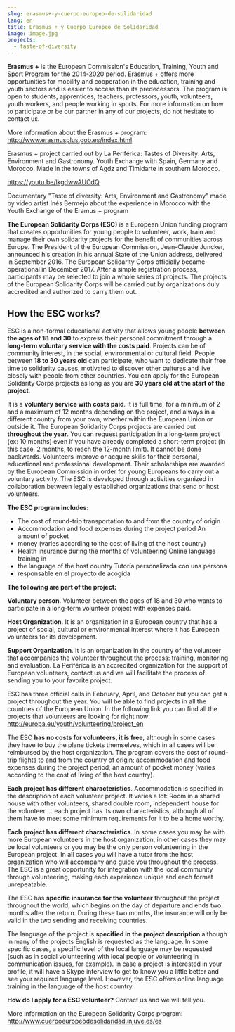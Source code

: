 ```yaml
---
slug: erasmus+-y-cuerpo-europeo-de-solidaridad
lang: en
title: Erasmus + y Cuerpo Europeo de Solidaridad
image: image.jpg
projects:
  - taste-of-diversity
---
```


**Erasmus +** is the European Commission's Education, Training, Youth and Sport
Program for the 2014-2020 period. Erasmus + offers more opportunities for
mobility and cooperation in the education, training and youth sectors and is
easier to access than its predecessors. The program is open to students,
apprentices, teachers, professors, youth, volunteers, youth workers, and people
working in sports. For more information on how to participate or be our partner
in any of our projects, do not hesitate to contact us.

More information about the Erasmus + program:
http://www.erasmusplus.gob.es/index.html

Erasmus + project carried out by La Periférica: Tastes of Diversity: Arts,
Environment and Gastronomy. Youth Exchange with Spain, Germany and Morocco. Made
in the towns of Agdz and Timidarte in southern Morocco.

https://youtu.be/lkgdwwAUCdQ

Documentary "Taste of diversity: Arts, Environment and Gastronomy" made by video
artist Inés Bermejo about the experience in Morocco with the Youth Exchange of
the Eramus + program

**The European Solidarity Corps (ESC)** is a European Union funding program that
creates opportunities for young people to volunteer, work, train and manage
their own solidarity projects for the benefit of communities across Europe. The
President of the European Commission, Jean-Claude Juncker, announced his
creation in his annual State of the Union address, delivered in September 2016.
The European Solidarity Corps officially became operational in December 2017.
After a simple registration process, participants may be selected to join a
whole series of projects. The projects of the European Solidarity Corps will be
carried out by organizations duly accredited and authorized to carry them out.

## How the ESC works?

ESC is a non-formal educational activity that allows young people **between the
ages of 18 and 30** to express their personal commitment through a **long-term
voluntary service with the costs paid**. Projects can be of community interest,
in the social, environmental or cultural field. People between **18 to 30 years
old** can participate, who want to dedicate their free time to solidarity
causes, motivated to discover other cultures and live closely with people from
other countries. You can apply for the European Solidarity Corps projects as
long as you are **30 years old at the start of the project**.

It is a **voluntary service with costs paid**. It is full time, for a minimum of
2 and a maximum of 12 months depending on the project, and always in a different
country from your own, whether within the European Union or outside it. The
European Solidarity Corps projects are carried out **throughout the year**. You
can request participation in a long-term project (ex: 10 months) even if you
have already completed a short-term project (in this case, 2 months, to reach
the 12-month limit). It cannot be done backwards. Volunteers improve or acquire
skills for their personal, educational and professional development. Their
scholarships are awarded by the European Commission in order for young Europeans
to carry out a voluntary activity. The ESC is developed through activities
organized in collaboration between legally established organizations that send
or host volunteers.

**The ESC program includes:**

- The cost of round-trip transportation to and from the country of origin
- Accommodation and food expenses during the project period An amount of pocket
- money (varies according to the cost of living of the host
  country)
- Health insurance during the months of volunteering Online language training in
- the language of the host country Tutoría personalizada con una persona
- responsable en el proyecto de acogida

**The following are part of the project:**

**Voluntary person**. Volunteer between the ages of 18 and 30 who wants to
participate in a long-term volunteer project with expenses paid.

**Host Organization**. It is an organization in a European country that has a
project of social, cultural or environmental interest where it has European
volunteers for its development.

**Support Organization**. It is an organization in the country of the volunteer
that accompanies the volunteer throughout the process: training, monitoring and
evaluation. La Periférica is an accredited organization for the support of
European volunteers, contact us and we will facilitate the process of sending
you to your favorite project.

ESC has three official calls in February, April, and October but you can get a
project throughout the year. You will be able to find projects in all the
countries of the European Union. In the following link you can find all the
projects that volunteers are looking for right now:
http://europa.eu/youth/volunteering/project_en

The ESC **has no costs for volunteers, it is free**, although in some cases they
have to buy the plane tickets themselves, which in all cases will be reimbursed
by the host organization. The program covers the cost of round-trip flights to
and from the country of origin; accommodation and food expenses during the
project period; an amount of pocket money (varies according to the cost of
living of the host country).

**Each project has different characteristics**. Accommodation is specified in
the description of each volunteer project. It varies a lot: Room in a shared
house with other volunteers, shared double room, independent house for the
volunteer ... each project has its own characteristics, although all of them
have to meet some minimum requirements for it to be a home worthy.

**Each project has different characteristics**. In some cases you may be with
more European volunteers in the host organization, in other cases they may be
local volunteers or you may be the only person volunteering in the European
project. In all cases you will have a tutor from the host organization who will
accompany and guide you throughout the process. The ESC is a great opportunity
for integration with the local community through volunteering, making each
experience unique and each format unrepeatable.

The ESC has **specific insurance for the volunteer** throughout the project
throughout the world, which begins on the day of departure and ends two months
after the return. During these two months, the insurance will only be valid in
the two sending and receiving countries.

The language of the project is **specified in the project description** although
in many of the projects English is requested as the language. In some specific
cases, a specific level of the local language may be requested (such as in
social volunteering with local people or volunteering in communication issues,
for example). In case a project is interested in your profile, it will have a
Skype interview to get to know you a little better and see your required
language level. However, the ESC offers online language training in the language
of the host country.

**How do I apply for a ESC volunteer?** Contact us and we will tell you.

More information on the European Solidarity Corps program:
http://www.cuerpoeuropeodesolidaridad.injuve.es/es
